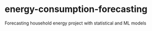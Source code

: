 # energy-consumption-forecasting
Forecasting household energy project with statistical and ML models
